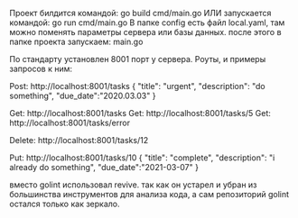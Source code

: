 Проект билдится командой:   go build cmd/main.go 
ИЛИ запускается командой:   go run cmd/main.go
В папке config есть файл local.yaml, там можно поменять параметры сервера или базы данных.
после этого в папке проекта запускаем:  main.go 

По стандарту установлен 8001 порт у сервера.
Роуты, и примеры запросов к ним:

Post:   http://localhost:8001/tasks 
{
    "title": "urgent",
    "description": "do something",
    "due_date":"2020.03.03"
}

Get:   	 http://localhost:8001/tasks
Get:  	 http://localhost:8001/tasks/5
Get:  	 http://localhost:8001/tasks/error

Delete:  http://localhost:8001/tasks/12

Put:	 http://localhost:8001/tasks/10
{
    "title": "complete",
    "description": "i already do something",
    "due_date":"2021-03-07"
}




вместо golint использовал revive.
так как он устарел и убран из большинства инструментов для анализа кода, а сам репозиторий golint остался только как зеркало.

